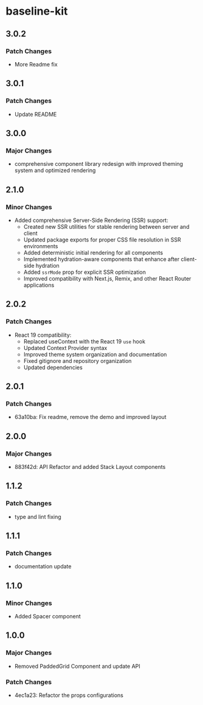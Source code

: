 # baseline-kit

## 3.0.2

### Patch Changes

- More Readme fix

## 3.0.1

### Patch Changes

- Update README

## 3.0.0

### Major Changes

- comprehensive component library redesign with improved theming system and optimized rendering

## 2.1.0

### Minor Changes

- Added comprehensive Server-Side Rendering (SSR) support:
  - Created new SSR utilities for stable rendering between server and client
  - Updated package exports for proper CSS file resolution in SSR environments
  - Added deterministic initial rendering for all components
  - Implemented hydration-aware components that enhance after client-side hydration
  - Added `ssrMode` prop for explicit SSR optimization
  - Improved compatibility with Next.js, Remix, and other React Router applications

## 2.0.2

### Patch Changes

- React 19 compatibility:
  - Replaced useContext with the React 19 `use` hook
  - Updated Context Provider syntax
  - Improved theme system organization and documentation
  - Fixed gitignore and repository organization
  - Updated dependencies

## 2.0.1

### Patch Changes

- 63a10ba: Fix readme, remove the demo and improved layout

## 2.0.0

### Major Changes

- 883f42d: API Refactor and added Stack Layout components

## 1.1.2

### Patch Changes

- type and lint fixing

## 1.1.1

### Patch Changes

- documentation update

## 1.1.0

### Minor Changes

- Added Spacer component

## 1.0.0

### Major Changes

- Removed PaddedGrid Component and update API

### Patch Changes

- 4ec1a23: Refactor the props configurations

